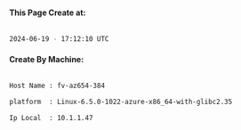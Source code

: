 
   
#### This Page Create at:

```bash

2024-06-19 - 17:12:10 UTC

```

#### Create By Machine:

```bash

Host Name : fv-az654-384

platform  : Linux-6.5.0-1022-azure-x86_64-with-glibc2.35

Ip Local  : 10.1.1.47

```

